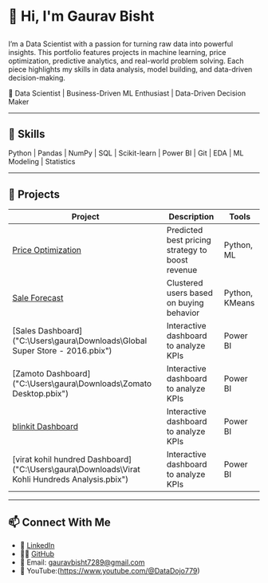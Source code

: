 # 👋 Hi, I'm Gaurav Bisht
## 
I’m a Data Scientist with a passion for turning raw data into powerful insights. This portfolio features projects in machine learning, price optimization, predictive analytics, and real-world problem solving. Each piece highlights my skills in data analysis, model building, and data-driven decision-making.

🎯 Data Scientist | Business-Driven ML Enthusiast | Data-Driven Decision Maker  

---

## 🚀 Skills
Python | Pandas | NumPy | SQL | Scikit-learn | Power BI | Git | EDA | ML Modeling | Statistics

---

## 📂 Projects

| Project | Description | Tools |
|--------|-------------|-------|
| [Price Optimization](https://github.com/Grav-D-Scientist-08/Project_1) | Predicted best pricing strategy to boost revenue | Python, ML |
| [Sale Forecast]([./customer-segmentation](https://github.com/Grav-D-Scientist-08/Sale_forecast)) | Clustered users based on buying behavior | Python, KMeans |
| [Sales Dashboard]("C:\Users\gaura\Downloads\Global Super Store - 2016.pbix") | Interactive dashboard to analyze KPIs | Power BI |
| [Zamoto Dashboard]("C:\Users\gaura\Downloads\Zomato Desktop.pbix") | Interactive dashboard to analyze KPIs | Power BI |
| [blinkit Dashboard]("C:\Users\gaura\Downloads\blinkit.pbix") | Interactive dashboard to analyze KPIs | Power BI |
| [virat kohil hundred Dashboard]("C:\Users\gaura\Downloads\Virat Kohli Hundreds Analysis.pbix") | Interactive dashboard to analyze KPIs | Power BI |
---

## 📫 Connect With Me
- 💼 [LinkedIn](https://www.linkedin.com/in/gaurav-bisht-5ba740284/)
- 🧑‍💻 [GitHub](https://github.com/Grav-D-Scientist-08)
- 📧 Email: gauravbisht7289@gmail.com
- 🤖 YouTube:(https://www.youtube.com/@DataDojo779)

